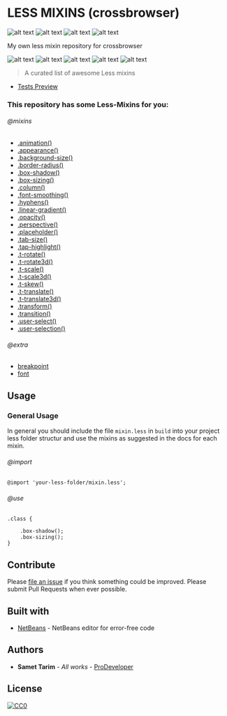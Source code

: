 # LESS MIXINS (crossbrowser)

![alt text](https://img.shields.io/badge/build-passing-brightgreen.svg "Build passing")
![alt text](https://img.shields.io/badge/less-2.6.0%20tested-brightgreen.svg "Less tested 2.6.0")
![alt text](https://img.shields.io/badge/license-CCO-blue.svg "CCO 1.0")
![alt text](https://img.shields.io/badge/tests-1%2F1-blue.svg "Tests 1/1")

My own less mixin repository for crossbrowser

![alt text](https://github.com/prod3v3loper/less-mixins/blob/master/test/img/ff.gif "Firefox")
![alt text](https://github.com/prod3v3loper/less-mixins/blob/master/test/img/g.gif "Google")
![alt text](https://github.com/prod3v3loper/less-mixins/blob/master/test/img/ie.gif "InternetExplorer")
![alt text](https://github.com/prod3v3loper/less-mixins/blob/master/test/img/o.gif "Opera")
![alt text](https://github.com/prod3v3loper/less-mixins/blob/master/test/img/s.gif "Safari")

> A curated list of awesome Less mixins

* [Tests Preview](test/img/tests.png)

### This repository has some Less-Mixins for you:

###### @mixins

* [.animation()](partials/_animation.less)
* [.appearance()](partials/_appearance.less)
* [.background-size()](partials/_background-size.less)
* [.border-radius()](partials/_border-radius.less)
* [.box-shadow()](partials/_box-shadow.less)
* [.box-sizing()](partials/_box-sizing.less)
* [.column()](partials/_column.less)
* [.font-smoothing()](partials/_font-smoothing.less)
* [.hyphens()](partials/_hyphens.less)
* [.linear-gradient()](partials/_linear-gradient.less)
* [.opacity()](partials/_opacity.less)
* [.perspective()](partials/_perspective.less)
* [.placeholder()](partials/_placeholder.less)
* [.tab-size()](partials/_tab-size.less)
* [.tap-highlight()](partials/_tap-highlight.less)
* [.t-rotate()](partials/_transform-rotate.less)
* [.t-rotate3d()](partials/_transform-rotate3d.less)
* [.t-scale()](partials/_transform-scale.less)
* [.t-scale3d()](partials/_transform-scale3d.less)
* [.t-skew()](partials/_transform-skew.less)
* [.t-translate()](partials/_transform-translate.less)
* [.t-translate3d()](partials/_transform-translate3d.less)
* [.transform()](partials/_transform.less)
* [.transition()](partials/_transition.less)
* [.user-select()](partials/_user-select.less)
* [.user-selection()](partials/_user-select.less)

###### @extra

* [breakpoint](partials/_breakpoint.less)
* [font](partials/_font.less)

## Usage

### General Usage

In general you should include the file `mixin.less` in `build` into your 
project less folder structur and use the mixins as suggested in the docs for each mixin.

###### @import

```less
@import 'your-less-folder/mixin.less';
```

###### @use

```less
.class {
    
    .box-shadow();
    .box-sizing();
}
```

## Contribute

Please [file an issue](https://github.com/Samettarim/less-mixins/issues) if you
think something could be improved. Please submit Pull Requests when ever
possible.

## Built with

* [NetBeans](https://netbeans.org/) - NetBeans editor for error-free code

## Authors

* **Samet Tarim** - *All works* - [ProDeveloper](https://www.tnado.com/author/prod3v3loper/)

## License

[![CC0](https://licensebuttons.net/p/zero/1.0/88x31.png)](http://creativecommons.org/publicdomain/zero/1.0/)